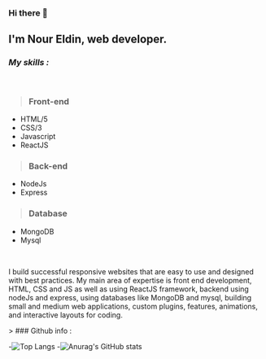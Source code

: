 ### Hi there 👋

## I'm Nour Eldin, web developer.

### _My skills :_ 
  &nbsp;
> ### Front-end

 - HTML/5
 - CSS/3
 - Javascript
 - ReactJS
  
 > ### Back-end 
 - NodeJs
 - Express
> ### Database
 - MongoDB
 - Mysql
<br />
<p> I build successful responsive websites that are easy to use and designed with best practices. My main area of ​​expertise is front end development, HTML, CSS and JS as well as using ReactJS framework, backend using nodeJs and express, using databases like MongoDB and mysql, building small and medium web applications, custom plugins, features, animations, and interactive layouts for coding.
 </p>
> ### Github info :
 
-![Top Langs](https://github-readme-stats.vercel.app/api/top-langs/?username=Nourtaha13&theme=compact)
-![Anurag's GitHub stats](https://github-readme-stats.vercel.app/api?username=Nourtaha13&show_icons=true&theme=locale)


